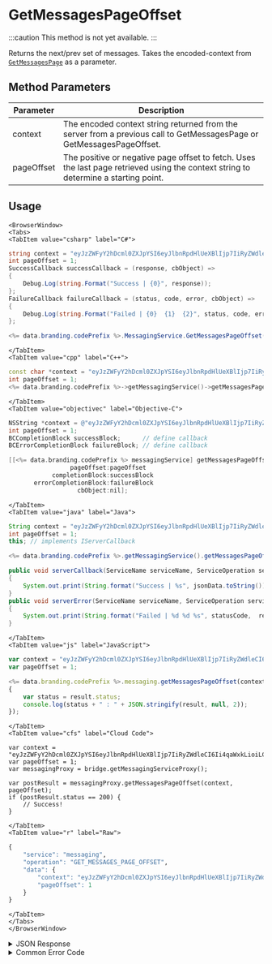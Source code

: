 # GetMessagesPageOffset

:::caution
This method is not yet available.
:::

Returns the next/prev set of messages. Takes the encoded-context from <code>[GetMessagesPage](/api/capi/messaging/getmessagespage)</code> as a parameter.

<PartialServop service_name="messaging" operation_name="GET_MESSAGES_PAGE_OFFSET" />

## Method Parameters

| Parameter  | Description                                                                                                                         |
| ---------- | ----------------------------------------------------------------------------------------------------------------------------------- |
| context    | The encoded context string returned from the server from a previous call to GetMessagesPage or GetMessagesPageOffset.               |
| pageOffset | The positive or negative page offset to fetch. Uses the last page retrieved using the context string to determine a starting point. |

## Usage

```mdx-code-block
<BrowserWindow>
<Tabs>
<TabItem value="csharp" label="C#">
```

```csharp
string context = "eyJzZWFyY2hDcml0ZXJpYSI6eyJlbnRpdHlUeXBlIjp7IiRyZWdleCI6Ii4qaWxkLioiLCIkb3B0";
int pageOffset = 1;
SuccessCallback successCallback = (response, cbObject) =>
{
    Debug.Log(string.Format("Success | {0}", response));
};
FailureCallback failureCallback = (status, code, error, cbObject) =>
{
    Debug.Log(string.Format("Failed | {0}  {1}  {2}", status, code, error));
};

<%= data.branding.codePrefix %>.MessagingService.GetMessagesPageOffset(context, pageOffset, successCallback, failureCallback);
```

```mdx-code-block
</TabItem>
<TabItem value="cpp" label="C++">
```

```cpp
const char *context = "eyJzZWFyY2hDcml0ZXJpYSI6eyJlbnRpdHlUeXBlIjp7IiRyZWdleCI6Ii4qaWxkLioiLCIkb3B0";
int pageOffset = 1;
<%= data.branding.codePrefix %>->getMessagingService()->getMessagesPageOffset(context, pageOffset, this);
```

```mdx-code-block
</TabItem>
<TabItem value="objectivec" label="Objective-C">
```

```objectivec
NSString *context = @"eyJzZWFyY2hDcml0ZXJpYSI6eyJlbnRpdHlUeXBlIjp7IiRyZWdleCI6Ii4qaWxkLioiLCIkb3B0";
int pageOffset = 1;
BCCompletionBlock successBlock;      // define callback
BCErrorCompletionBlock failureBlock; // define callback

[[<%= data.branding.codePrefix %> messagingService] getMessagesPageOffset:context
                 pageOffset:pageOffset
            completionBlock:successBlock
       errorCompletionBlock:failureBlock
                   cbObject:nil];
```

```mdx-code-block
</TabItem>
<TabItem value="java" label="Java">
```

```java
String context = "eyJzZWFyY2hDcml0ZXJpYSI6eyJlbnRpdHlUeXBlIjp7IiRyZWdleCI6Ii4qaWxkLioiLCIkb3B0";
int pageOffset = 1;
this; // implements IServerCallback

<%= data.branding.codePrefix %>.getMessagingService().getMessagesPageOffset(context, pageOffset, this);

public void serverCallback(ServiceName serviceName, ServiceOperation serviceOperation, JSONObject jsonData)
{
    System.out.print(String.format("Success | %s", jsonData.toString()));
}
public void serverError(ServiceName serviceName, ServiceOperation serviceOperation, int statusCode, int reasonCode, String jsonError)
{
    System.out.print(String.format("Failed | %d %d %s", statusCode,  reasonCode, jsonError.toString()));
}
```

```mdx-code-block
</TabItem>
<TabItem value="js" label="JavaScript">
```

```javascript
var context = "eyJzZWFyY2hDcml0ZXJpYSI6eyJlbnRpdHlUeXBlIjp7IiRyZWdleCI6Ii4qaWxkLioiLCIkb3B0";
var pageOffset = 1;

<%= data.branding.codePrefix %>.messaging.getMessagesPageOffset(context, pageOffset, result =>
{
	var status = result.status;
	console.log(status + " : " + JSON.stringify(result, null, 2));
});
```

```mdx-code-block
</TabItem>
<TabItem value="cfs" label="Cloud Code">
```

```cfscript
var context = "eyJzZWFyY2hDcml0ZXJpYSI6eyJlbnRpdHlUeXBlIjp7IiRyZWdleCI6Ii4qaWxkLioiLCIkb3B0";
var pageOffset = 1;
var messagingProxy = bridge.getMessagingServiceProxy();

var postResult = messagingProxy.getMessagesPageOffset(context, pageOffset);
if (postResult.status == 200) {
    // Success!
}
```

```mdx-code-block
</TabItem>
<TabItem value="r" label="Raw">
```

```r
{
	"service": "messaging",
	"operation": "GET_MESSAGES_PAGE_OFFSET",
	"data": {
		"context": "eyJzZWFyY2hDcml0ZXJpYSI6eyJlbnRpdHlUeXBlIjp7IiRyZWdleCI6Ii4qaWxkLioiLCIkb3B0",
		"pageOffset": 1
	}
}
```

```mdx-code-block
</TabItem>
</Tabs>
</BrowserWindow>
```

<details>
<summary>JSON Response</summary>

```json
{
    "data": {
        "context": "eyJzZWFyY2hDcml0ZXJpYSI6eyJnYW1lSWQiOiIxMzIyOSJ9LCJzb3J0Q3JpdGVyaWEiOnsibWJDciI6MSwibWJVcCI6LTF9LCJwYWdpbmF0aW9uIjp7InJvd3NQZXJQYWdlIjoxMCwicGFnZU51bWJlciI6MSwiZG9Db3VudCI6ZmFsc2UsInNraXBSZWNvdW50IjpmYWxzZX0sIm9wdGlvbnMiOm51bGwsInJlc3VsdENvdW50IjozfQ",
        "results": {
            "count": 10,
            "page": 2,
            "items": [
                {
                    "mbVer": 1,
                    "mbUp": 1731088159417,
                    "read": false,
                    "msgCr": 1731088159385,
                    "msgVer": 1,
                    "mbCr": 1731088159417,
                    "msgId": "dbaedd3c-17d9-4b04-a0cb-d230d44b8ebc",
                    "msgUp": 1731088159385,
                    "message": {
                        "from": {
                            "id": "43c4f25e-cac5-4523-b124-ad05ccb9e7c3",
                            "name": "test1@team12416.testinator.com"
                        },
                        "sentAt": 1731088159369,
                        "to": ["ba0b372c-3c31-48aa-9577-37684abcfcdd"],
                        "content": {
                            "subject": "Chat and messaging features are here!",
                            "text": "Check out the new chat and messaging features!"
                        }
                    },
                    "msgbox": "sent"
                },
                {
                    "mbVer": 1,
                    "mbUp": 1732813809385,
                    "read": false,
                    "msgCr": 1732813809339,
                    "msgVer": 1,
                    "mbCr": 1732813809385,
                    "msgId": "eaa69580-f95f-401d-9d9f-92fc0895cc4d",
                    "msgUp": 1732813809339,
                    "message": {
                        "from": {
                            "id": "43c4f25e-cac5-4523-b124-ad05ccb9e7c3",
                            "name": "test1@team12416.testinator.com"
                        },
                        "sentAt": 1732813809323,
                        "to": ["43c4f25e-cac5-4523-b124-ad05ccb9e7c3"],
                        "content": {
                            "subject": "Chat and messaging features are here!",
                            "text": "Check out the new chat and messaging features!"
                        }
                    },
                    "msgbox": "sent"
                },
                {
                    "mbVer": 1,
                    "mbUp": 1732813809419,
                    "read": false,
                    "msgCr": 1732813809339,
                    "msgVer": 1,
                    "mbCr": 1732813809419,
                    "msgId": "eaa69580-f95f-401d-9d9f-92fc0895cc4d",
                    "msgUp": 1732813809339,
                    "message": {
                        "from": {
                            "id": "43c4f25e-cac5-4523-b124-ad05ccb9e7c3",
                            "name": "test1@team12416.testinator.com"
                        },
                        "sentAt": 1732813809323,
                        "to": ["43c4f25e-cac5-4523-b124-ad05ccb9e7c3"],
                        "content": {
                            "subject": "Chat and messaging features are here!",
                            "text": "Check out the new chat and messaging features!"
                        }
                    },
                    "msgbox": "inbox"
                }
            ],
            "moreAfter": true,
            "moreBefore": true
        }
    },
    "status": 200
}
```

</details>

<details>
<summary>Common Error Code</summary>

### Status Codes

| Code  | Name                | Description                               |
| ----- | ------------------- | ----------------------------------------- |
| 40601 | FEATURE_NOT_ENABLED | Messaging feature is not enabled for app. |

</details>
